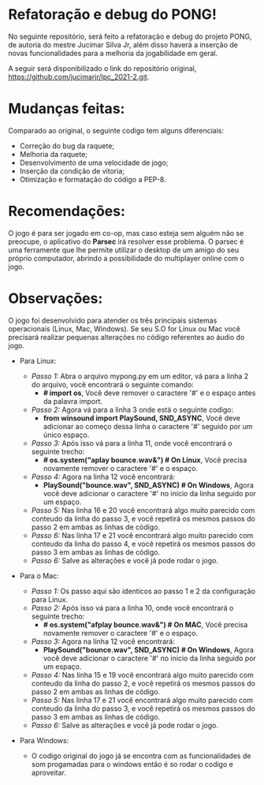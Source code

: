 # Refatoração e debug do PONG!
No seguinte repositório, será feito a refatoração e debug do projeto PONG, de autoria do mestre Jucimar Silva Jr, 
além disso haverá a inserção de novas funcionalidades para a melhoria da jogabilidade em geral.

A seguir será disponibilizado o link do repositório original, https://github.com/jucimarjr/lpc_2021-2.git.

# Mudanças feitas:
Comparado ao original, o seguinte codigo tem alguns diferenciais:
- Correção do bug da raquete;
- Melhoria da raquete;
- Desenvolvimento de uma velocidade de jogo;
- Inserção da condição de vitoria; 
- Otimização e formatação do código a PEP-8.

# Recomendações:
O jogo é para ser jogado em co-op, mas caso esteja sem alguém não se preocupe, o aplicativo do **Parsec** irá resolver esse problema. O parsec é uma ferramente que lhe permite utilizar o desktop de um amigo do seu próprio computador, abrindo a possibilidade do multiplayer online com o jogo.


# Observações:
O jogo foi desenvolvido para atender os três principais sistemas operacionais (Linux, Mac, Windows). Se seu S.O for Linux ou Mac você precisará realizar pequenas alterações no código referentes ao áudio do jogo.

- Para Linux:
  - *Passo 1:* Abra o arquivo mypong.py em um editor, vá para a linha 2 do arquivo, você encontrará o seguinte comando:
      - **\# import os**, Você deve remover o caractere '#' e o espaço antes da palavra import.
  - *Passo 2:* Agora vá para a linha 3 onde está o seguinte codigo:
      - **from winsound import PlaySound, SND_ASYNC**, Você deve adicionar ao começo dessa linha o caractere '#' seguido por um único espaço.
  - *Passo 3:* Após isso vá para a linha 11, onde você encontrará o seguinte trecho:
      - **\# os.system("aplay bounce.wav&")  # On Linux**, Você precisa novamente remover o caractere '#' e o espaço.
  - *Passo 4:* Agora na linha 12 você encontrará:
      - **PlaySound("bounce.wav", SND_ASYNC)  # On Windows**, Agora você deve adicionar o caractere '#' no inicio da linha seguido por um espaço.
  - *Passo 5:* Nas linha 16 e 20 você encontrará algo muito parecido com conteudo da linha do passo 3, e você repetirá os mesmos passos do passo 2 em ambas as linhas de código.
  - *Passo 6:* Nas linha 17 e 21 você encontrará algo muito parecido com conteudo da linha do passo 4, e você repetirá os mesmos passos do passo 3 em ambas as linhas de código.
  - *Passo 6:* Salve as alterações e você já pode rodar o jogo.

- Para o Mac:
  - *Passo 1:* Os passo aqui são identicos ao passo 1 e 2 da configuração para Linux.
  - *Passo 2:* Após isso vá para a linha 10, onde você encontrará o seguinte trecho:
      - **\# os.system("afplay bounce.wav&")  # On MAC**, Você precisa novamente remover o caractere '#' e o espaço.
  - *Passo 3:* Agora na linha 12 você encontrará:
      - **PlaySound("bounce.wav", SND_ASYNC)  # On Windows**, Agora você deve adicionar o caractere '#' no inicio da linha seguido por um espaço.
  - *Passo 4:* Nas linha 15 e 19 você encontrará algo muito parecido com conteudo da linha do passo 2, e você repetirá os mesmos passos do passo 2 em ambas as linhas de código.
  - *Passo 5:* Nas linha 17 e 21 você encontrará algo muito parecido com conteudo da linha do passo 3, e você repetirá os mesmos passos do passo 3 em ambas as linhas de código.
  - *Passo 6:* Salve as alterações e você já pode rodar o jogo.

- Para Windows:
  - O codigo original do jogo já se encontra com as funcionalidades de som progamadas para o windows então é so rodar o codigo e aproveitar.
